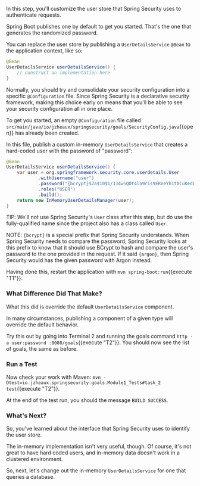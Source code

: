In this step, you'll customize the user store that Spring Security uses to authenticate requests.

Spring Boot publishes one by default to get you started. That's the one that generates the randomized password.

You can replace the user store by publishing a `UserDetailsService` `@Bean` to the application context, like so:

```java
@Bean
UserDetailsService userDetailsService() {
    // construct an implementation here
}
```

Normally, you should try and consolidate your security configuration into a specific `@Configuration` file.
Since Spring Security is a declarative security framework, making this choice early on means that you'll be able to see your security configuration all in one place.

To get you started, an empty `@Configuration` file called `src/main/java/io/jzheaux/springsecurity/goals/SecurityConfig.java`{{open}} has already been created. 

In this file, publish a custom in-memory `UserDetailsService` that creates a hard-coded user with the password of "password":

```java
@Bean
UserDetailsService userDetailsService() {
    var user = org.springframework.security.core.userdetails.User
            .withUsername("user")
            .password("{bcrypt}$2a$10$1/JJ4w5QOt4ln9ris9ERneYh1tXCuKedk/fjStcJlWGZvTDAha5AG")
            .roles("USER")
            .build();
    return new InMemoryUserDetailsManager(user);
}
```

TIP: We'll not use Spring Security's `User` class after this step, but do use the fully-qualified name since the project also has a class called `User`.

NOTE: `{bcrypt}` is a special prefix that Spring Security understands. When Spring Security needs to compare the password, Spring Security looks at this prefix to know that it should use BCrypt to hash and compare the user's password to the one provided in the request. If it said `{argon}`, then Spring Security would has the given password with Argon instead.

Having done this, restart the application with `mvn spring-boot:run`{{execute "T1"}}.

### What Difference Did That Make?

What this did is override the default `UserDetailsService` component.

In many circumstances, publishing a component of a given type will override the default behavior.

Try this out by going into Terminal 2 and running the goals command `http -a user:password :8080/goals`{{execute "T2"}}.
You should now see the list of goals, the same as before.

### Run a Test

Now check your work with Maven: `mvn -Dtest=io.jzheaux.springsecurity.goals.Module1_Tests#task_2 test`{{execute "T2"}}.

At the end of the test run, you should the message `BUILD SUCCESS`.

### What's Next?

So, you've learned about the interface that Spring Security uses to identify the user store.

The in-memory implementation isn't very useful, though.
Of course, it's not great to have hard coded users, and in-memory data doesn't work in a clustered environment.

So, next, let's change out the in-memory `UserDetailsService` for one that queries a database.
